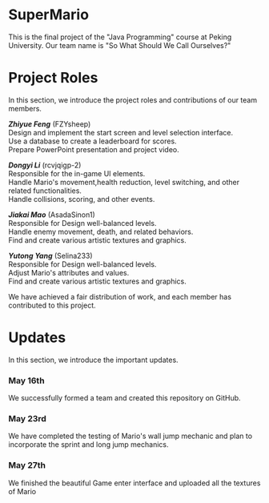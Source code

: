 # SuperMario

This is the final project of the "Java Programming" course at Peking University. Our team name is "So What Should We Call Ourselves?"

# Project Roles

In this section, we introduce the project roles and contributions of our team members.

**_Zhiyue Feng_** (FZYsheep) \
Design and implement the start screen and level selection interface. \
Use a database to create a leaderboard for scores. \
Prepare PowerPoint presentation and project video.

**_Dongyi Li_** (rcvjqigp-2) \
Responsible for the in-game UI elements. \
Handle Mario's movement,health reduction, level switching, and other related functionalities. \
Handle collisions, scoring, and other events.

**_Jiakai Mao_** (AsadaSinon1) \
Responsible for Design well-balanced levels. \
Handle enemy movement, death, and related behaviors. \
Find and create various artistic textures and graphics.

**_Yutong Yang_** (Selina233) \
Responsible for Design well-balanced levels. \
Adjust Mario's attributes and values. \
Find and create various artistic textures and graphics.

We have achieved a fair distribution of work, and each member has contributed to this project.

# Updates

In this section, we introduce the important updates.

### May 16th

We successfully formed a team and created this repository on GitHub.

### May 23rd

We have completed the testing of Mario's wall jump mechanic and plan to incorporate the sprint and long jump mechanics.

### May 27th

We finished the beautiful Game enter interface and uploaded all the textures of Mario
